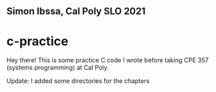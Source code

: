 ## Simon Ibssa, Cal Poly SLO 2021
# c-practice

Hey there! This is some practice C code I wrote before taking CPE 357 (systems programming) at Cal Poly. 

Update: I added some directories for the chapters

